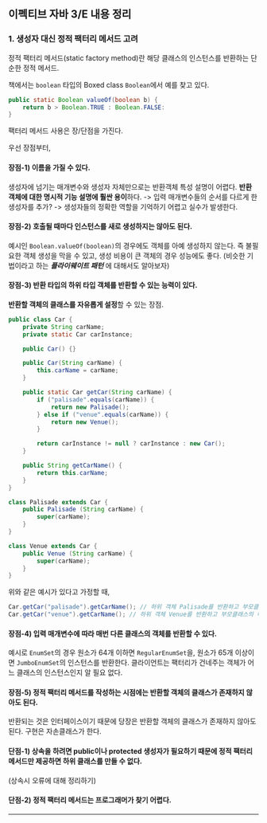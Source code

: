 ## 이펙티브 자바 3/E 내용 정리

### 1. 생성자 대신 정적 팩터리 메서드 고려

정적 팩터리 메서드(static factory method)란 해당 클래스의 인스턴스를 반환하는 단순한 정적 메서드.

책에서는 `boolean` 타입의 Boxed class `Boolean`에서 예를 찾고 있다.

```java
public static Boolean valueOf(boolean b) {
    return b > Boolean.TRUE : Boolean.FALSE:
}
```

팩터리 메서드 사용은 장/단점을 가진다.

우선 장점부터,

#### 장점-1) 이름을 가질 수 있다.
생성자에 넘기는 매개변수와 생성자 자체만으로는 반환객체 특성 설명이 어렵다. **반환 객체에 대한 명시적 기능 설명에 훨싼 용이**하다.
-> 입력 매개변수들의 순서를 다르게 한 생성자를 추가? -> 생성자들의 정확한 역할을 기억하기 어렵고 실수가 발생한다.

#### 장점-2) 호출될 때마다 인스턴스를 새로 생성하지는 않아도 된다.
예시인 `Boolean.valueOf(boolean)`의 경우에도 객체를 아예 생성하지 않는다.
즉 불필요한 객체 생성을 막을 수 있고, 생성 비용이 큰 객체의 경우 성능에도 좋다.
(비슷한 기법이라고 하는 ***플라이웨이트 패턴*** 에 대해서도 알아보자)

#### 장점-3) 반환 타입의 하위 타입 객체를 반환할 수 있는 능력이 있다.
**반환할 객체의 클래스를 자유롭게 설정**할 수 있는 장점.

```java
public class Car {
    private String carName;
    private static Car carInstance;

    public Car() {}

    public Car(String carName) {
        this.carName = carName;
    }

    public static Car getCar(String carName) {
        if ("palisade".equals(carName)) {
            return new Palisade();
        } else if ("venue".equals(carName)) {
            return new Venue();
        }

        return carInstance != null ? carInstance : new Car();
    }

    public String getCarName() {
        return this.carName;
    }
}

class Palisade extends Car {
    public Palisade (String carName) {
        super(carName);
    }
}

class Venue extends Car {
    public Venue (String carName) {
        super(carName);
    }
}
```

위와 같은 예시가 있다고 가정할 때,

```java
Car.getCar("palisade").getCarName(); // 하위 객체 Palisade를 반환하고 부모클래스의 메서드 수행
Car.getCar("venue").getCarName(); // 하위 객체 Venue를 반환하고 부모클래스의 메서드 수행
```

#### 장점-4) 입력 매개변수에 따라 매번 다른 클래스의 객체를 반환할 수 있다.
예시로 `EnumSet`의 경우 원소가 64개 이하면 `RegularEnumSet`을, 원소가 65개 이상이면 `JumboEnumSet`의 인스턴스를 반환한다.
클라이언트는 팩터리가 건네주는 객체가 어느 클래스의 인스턴스인지 알 필요 없다.

#### 장점-5) 정적 팩터리 메서드를 작성하는 시점에는 반환할 객체의 클래스가 존재하지 않아도 된다.
반환되는 것은 인터페이스이기 때문에 당장은 반환할 객체의 클래스가 존재하지 않아도 된다. 구현은 자손클래스가 한다.

#### 단점-1) 상속을 하려면 public이나 protected 생성자가 필요하기 때문에 정적 팩터리 메서드만 제공하면 하위 클래스를 만들 수 없다.
(상속시 오류에 대해 정리하기)

#### 단점-2) 정적 팩터리 메서드는 프로그래머가 찾기 어렵다.

___